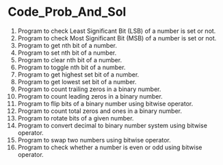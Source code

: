 # Code_Prob_And_Sol
1. Program to check Least Significant Bit (LSB) of a number is set or not.
2. Program to check Most Significant Bit (MSB) of a number is set or not.
3. Program to get nth bit of a number.
4. Program to set nth bit of a number.
5. Program to clear nth bit of a number.
6. Program to toggle nth bit of a number.
7. Program to get highest set bit of a number.
8. Program to get lowest set bit of a number.
9. Program to count trailing zeros in a binary number.
10. Program to count leading zeros in a binary number.
11. Program to flip bits of a binary number using bitwise operator.
12. Program to count total zeros and ones in a binary number.
13. Program to rotate bits of a given number.
14. Program to convert decimal to binary number system using bitwise operator.
15. Program to swap two numbers using bitwise operator.
16. Program to check whether a number is even or odd using bitwise operator.
